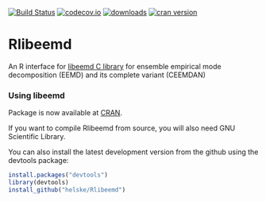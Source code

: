 [![Build Status](https://travis-ci.org/helske/Rlibeemd.png?branch=master)](https://travis-ci.org/helske/Rlibeemd)
[![codecov.io](http://codecov.io/github/helske/Rlibeemd/coverage.svg?branch=master)](http://codecov.io/github/helske/Rlibeemd?branch=master)
[![downloads](http://cranlogs.r-pkg.org/badges/Rlibeemd)](http://cranlogs.r-pkg.org/badges/Rlibeemd)
[![cran version](http://www.r-pkg.org/badges/version/Rlibeemd)](http://cran.r-project.org/package=Rlibeemd)

# Rlibeemd #

An R interface for [libeemd C library](https://bitbucket.org/luukko/libeemd) for ensemble empirical mode decomposition (EEMD) and its complete variant (CEEMDAN)

### Using libeemd ###

Package is now available at [CRAN](http://cran.r-project.org/web/packages/Rlibeemd/index.html).

If you want to compile Rlibeemd from source, you will also need GNU Scientific Library.

You can also install the latest development version from the github using the devtools package:

```R
install.packages("devtools")
library(devtools)
install_github("helske/Rlibeemd")
```
